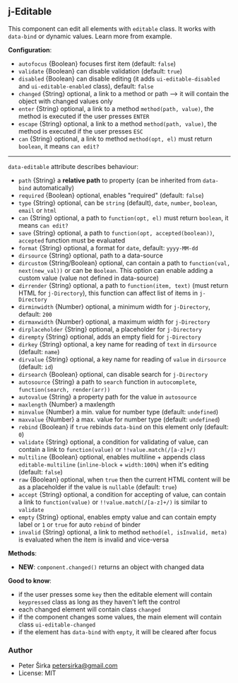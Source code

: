 ## j-Editable

This component can edit all elements with `editable` class. It works with `data-bind` or dynamic values. Learn more from example.

__Configuration__:

- `autofocus` {Boolean} focuses first item (default: `false`)
- `validate` {Boolean} can disable validation (default: `true`)
- `disabled` {Boolean} can disable editing (it adds `ui-editable-disabled` and `ui-editable-enabled` class), default: `false`
- `changed` {String} optional, a link to a method or path --> it will contain the object with changed values only
- `enter` {String} optional, a link to a method `method(path, value)`, the method is executed if the user presses `ENTER`
- `escape` {String} optional, a link to a method `method(path, value)`, the method is executed if the user presses `ESC`
- `can` {String} optional, a link to method `method(opt, el)` must return `boolean`, it means `can edit?`

---

`data-editable` attribute describes behaviour:

- `path` {String} a __relative path__ to property (can be inherited from `data-bind` automatically)
- `required` {Boolean} optional, enables "required" (default: `false`)
- `type` {String} optional, can be `string` (default), `date`, `number`, `boolean`, `email` or `html`
- `can` {String} optional, a path to `function(opt, el)` must return `boolean`, it means `can edit?`
- `save` {String} optional, a path to `function(opt, accepted(boolean))`, `accepted` function must be evaluated
- `format` {String} optional, a format for `date`, default: `yyyy-MM-dd`
- `dirsource` {String} optional, path to a data-source
- `dircustom` {String/Boolean} optional, can contain a path to `function(val, next(new_val))` or can be `Boolean`. This option can enable adding a custom value (value not defined in data-source)
- `dirrender` {String} optional, a path to `function(item, text)` (must return HTML for `j-Directory`), this function can affect list of items in `j-Directory`
- `dirminwidth` {Number} optional, a minimum width for `j-Directory`, default: `200`
- `dirmaxwidth` {Number} optional, a maximum width for `j-Directory`
- `dirplaceholder` {String} optional, a placeholder for `j-Directory`
- `dirempty` {String} optional, adds an empty field for `j-Directory`
- `dirkey` {String} optional, a key name for reading of `text` in `dirsource` (default: `name`)
- `dirvalue` {String} optional, a key name for reading of `value` in `dirsource` (default: `id`)
- `dirsearch` {Boolean} optional, can disable search for `j-Directory`
- `autosource` {String} a path to `search` function in `autocomplete`, `function(search, render(arr))`
- `autovalue` {String} a property path for the value in `autosource`
- `maxlength` {Number} a maxlength
- `minvalue` {Number} a min. value for number type (default: `undefined`)
- `maxvalue` {Number} a max. value for number type (default: `undefined`)
- `rebind` {Boolean} if `true` rebinds `data-bind` on this element only (default: `0`)
- `validate` {String} optional, a condition for validating of value, can contain a link to `function(value)` or `!!value.match(/[a-z]+/)`
- `multiline` {Boolean} optional, enables multiline + appends class `editable-multiline` (`inline-block` + `width:100%`) when it's editing (default: `false`)
- `raw` {Boolean} optional, when `true` then the current HTML content will be as a placeholder if the value is `nullable` (default: `true`)
- `accept` {String} optional, a condition for accepting of value, can contain a link to `function(value)` or `!!value.match(/[a-z]+/)` is similar to `validate`
- `empty` {String} optional, enables empty value and can contain empty label or `1` or `true` for auto `rebind` of binder
- `invalid` {String} optional, a link to method `method(el, isInvalid, meta)` is evaluated when the item is invalid and vice-versa

__Methods__:

- __NEW__: `component.changed()` returns an object with changed data

__Good to know__:

- if the user presses some `key` then the editable element will contain `keypressed` class as long as they haven't left the control
- each changed element will contain class `changed`
- if the component changes some values, the main element will contain class `ui-editable-changed`
- if the element has `data-bind` with `empty`, it will be cleared after focus

### Author

- Peter Širka <petersirka@gmail.com>
- License: MIT